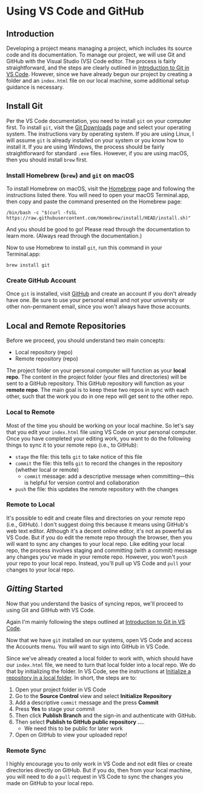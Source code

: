 # Using VS Code and GitHub

## Introduction

Developing a project means managing a project, which includes its source code and its documentation.
To manage our project, we will use Git and GitHub with the Visual Studio (VS) Code editor.
The process is fairly straightforward, and the steps are clearly outlined in 
[Introduction to Git in VS Code][git_vscode].
However, since we have already begun our project by creating a folder and an `index.html` file on our local machine,
some additional setup guidance is necessary.

## Install Git

Per the VS Code documentation, you need to install `git` on your computer first.
To install `git`, visit the [Git Downloads][git_downloads] page and select your operating system.
The instructions vary by operating system.
If you are using Linux, I will assume `git` is already installed on your system or you know how to install it.
If you are using Windows, the process should be fairly straightforward for standard `.exe` files.
However, if you are using macOS, then you should install `brew` first.

### Install Homebrew (`brew`) and `git` on macOS

To install Homebrew on macOS, visit the [Homebrew][homebrew] page and following the instructions listed there.
You will need to open your macOS Terminal.app, then copy and paste the command presented on the Homebrew page:

```
/bin/bash -c "$(curl -fsSL https://raw.githubusercontent.com/Homebrew/install/HEAD/install.sh)"
```

And you should be good to go!
Please read through the documentation to learn more.
(Always read through the documentation.)

Now to use Homebrew to install `git`, run this command in your Terminal.app:

```
brew install git
```

### Create GitHub Account

Once `git` is installed, visit [GitHub][github] and create an account if you don't already have one.
Be sure to use your personal email and not your university or other non-permanent email, since you won't always have those accounts.

## Local and Remote Repositories

Before we proceed, you should understand two main concepts:

- Local repository (repo)
- Remote repository (repo)

The project folder on your personal computer will function as your **local repo**.
The content in the project folder (your files and directories) will be sent to a GitHub repository.
This GitHub repository will function as your **remote repo**.
The main goal is to keep these two repos in sync with each other, such that the work you do in one repo will get sent to the other repo.

### Local to Remote

Most of the time you should be working on your local machine.
So let's say that you edit your `index.html` file using VS Code on your personal computer.
Once you have completed your editing work, you want to do the following things to sync it to your remote repo (i.e., to GitHub):

- `stage` the file: this tells `git` to take notice of this file
- `commit` the file: this tells `git` to record the changes in the repository (whether local or remote)
    - `commit` message: add a descriptive message when committing&mdash;this is helpful for version control and collaboration
- `push` the file: this updates the remote repository with the changes

### Remote to Local

It's possible to edit and create files and directories on your remote repo (i.e., GitHub).
I don't suggest doing this because it means using GitHub's web text editor.
Although it's a decent online editor, it's not as powerful as VS Code.
But if you do edit the remote repo through the browser, then you will want to sync any changes to your local repo.
Like editing your local repo, the process involves staging and committing (with a commit) message any changes you've made in your remote repo.
However, you won't `push` your repo to your local repo.
Instead, you'll pull up VS Code and `pull` your changes to your local repo.

## *Gitting* Started

Now that you understand the basics of syncing repos, we'll proceed to using Git and GitHub with VS Code.

Again I'm mainly following the steps outlined at [Introduction to Git in VS Code][git_vscode].

Now that we have `git` installed on our systems, open VS Code and access the Accounts menu.
You will want to sign into GitHub in VS Code.

Since we've already created a local folder to work with, which should have our `index.html` file, we need to turn that local folder into a local repo.
We do that by initializing the folder.
In VS Code, see the instructions at [Initialize a repository in a local folder][git_init_vscode].
In short, the steps are to:

1. Open your project folder in VS Code
2. Go to the **Source Control** view and select **Initialize Repository**
3. Add a descriptive `commit` message and the press **Commit**
4. Press **Yes** to stage your commit
5. Then click **Publish Branch** and the sign-in and authenticate with GitHub.
6. Then select **Publish to GitHub public repository ...**.
    - We need this to be public for later work
7. Open on GitHub to view your uploaded repo!

### Remote Sync

I highly encourage you to only work in VS Code and not edit files or create directories directly on GitHub.
But if you do, then from your local machine, you will need to do a `pull` request in VS Code to sync the changes you made on GitHub to your local repo.


[git_downloads]:https://git-scm.com/downloads
[git_init_vscode]:https://code.visualstudio.com/docs/sourcecontrol/intro-to-git#_initialize-a-repository-in-a-local-folder
[git_vscode]:https://code.visualstudio.com/docs/sourcecontrol/intro-to-git
[homebrew]:https://brew.sh/
[github]:https://github.com/
